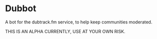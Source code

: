 # Dubbot
A bot for the dubtrack.fm service, to help keep communities moderated.

THIS IS AN ALPHA CURRENTLY, USE AT YOUR OWN RISK.
